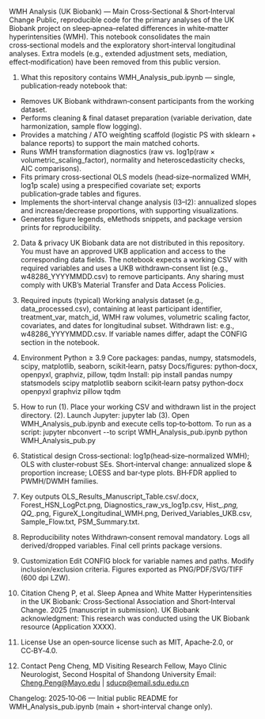 WMH Analysis (UK Biobank) — Main Cross‑Sectional & Short‑Interval Change
Public, reproducible code for the primary analyses of the UK Biobank project on sleep‑apnea–related differences in white‑matter hyperintensities (WMH).
This notebook consolidates the main cross‑sectional models and the exploratory short‑interval longitudinal analyses. Extra models (e.g., extended adjustment sets, mediation, effect‑modification) have been removed from this public version.

1) What this repository contains
WMH_Analysis_pub.ipynb — single, publication‑ready notebook that:
- Removes UK Biobank withdrawn‑consent participants from the working dataset.
- Performs cleaning & final dataset preparation (variable derivation, date harmonization, sample flow logging).
- Provides a matching / ATO weighting scaffold (logistic PS with sklearn + balance reports) to support the main matched cohorts.
- Runs WMH transformation diagnostics (raw vs. log1p(raw × volumetric_scaling_factor), normality and heteroscedasticity checks, AIC comparisons).
- Fits primary cross‑sectional OLS models (head‑size–normalized WMH, log1p scale) using a prespecified covariate set; exports publication‑grade tables and figures.
- Implements the short‑interval change analysis (I3–I2): annualized slopes and increase/decrease proportions, with supporting visualizations.
- Generates figure legends, eMethods snippets, and package version prints for reproducibility.

2) Data & privacy
UK Biobank data are not distributed in this repository. You must have an approved UKB application and access to the corresponding data fields.
The notebook expects a working CSV with required variables and uses a UKB withdrawn‑consent list (e.g., w48286_YYYYMMDD.csv) to remove participants.
Any sharing must comply with UKB’s Material Transfer and Data Access Policies.

3) Required inputs (typical)
Working analysis dataset (e.g., data_processed.csv), containing at least participant identifier, treatment_var, match_id, WMH raw volumes, volumetric scaling factor, covariates, and dates for longitudinal subset.
Withdrawn list: e.g., w48286_YYYYMMDD.csv.
If variable names differ, adapt the CONFIG section in the notebook.

4) Environment
Python ≥ 3.9
Core packages: pandas, numpy, statsmodels, scipy, matplotlib, seaborn, scikit‑learn, patsy
Docs/figures: python‑docx, openpyxl, graphviz, pillow, tqdm
Install:
pip install pandas numpy statsmodels scipy matplotlib seaborn scikit‑learn patsy python‑docx openpyxl graphviz pillow tqdm

5) How to run
 (1). Place your working CSV and withdrawn list in the project directory.
 (2). Launch Jupyter: jupyter lab
 (3). Open WMH_Analysis_pub.ipynb and execute cells top‑to‑bottom.
To run as a script:
jupyter nbconvert --to script WMH_Analysis_pub.ipynb
python WMH_Analysis_pub.py

6) Statistical design
Cross‑sectional: log1p(head‑size–normalized WMH); OLS with cluster‑robust SEs.
Short‑interval change: annualized slope & proportion increase; LOESS and bar‑type plots.
BH‑FDR applied to PWMH/DWMH families.

7) Key outputs
OLS_Results_Manuscript_Table.csv/.docx, Forest_HSN_LogPct.png, Diagnostics_raw_vs_log1p.csv, Hist_*.png, QQ_*.png, FigureX_Longitudinal_WMH.png, Derived_Variables_UKB.csv, Sample_Flow.txt, PSM_Summary.txt.

8) Reproducibility notes
Withdrawn‑consent removal mandatory. Logs all derived/dropped variables. Final cell prints package versions.

9) Customization
Edit CONFIG block for variable names and paths. Modify inclusion/exclusion criteria. Figures exported as PNG/PDF/SVG/TIFF (600 dpi LZW).

10) Citation
Cheng P, et al. Sleep Apnea and White Matter Hyperintensities in the UK Biobank: Cross‑Sectional Association and Short‑Interval Change. 2025 (manuscript in submission).
UK Biobank acknowledgment: This research was conducted using the UK Biobank resource (Application XXXX).

11) License
Use an open‑source license such as MIT, Apache‑2.0, or CC‑BY‑4.0.

12) Contact
Peng Cheng, MD
Visiting Research Fellow, Mayo Clinic
Neurologist, Second Hospital of Shandong University
Email: Cheng.Peng@Mayo.edu | sducp@email.sdu.edu.cn

Changelog: 2025‑10‑06 — Initial public README for WMH_Analysis_pub.ipynb (main + short‑interval change only).
